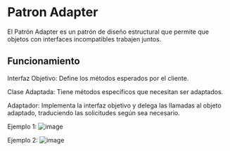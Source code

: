 
# Patron Adapter
El Patrón Adapter es un patrón de diseño estructural que permite que objetos con interfaces incompatibles trabajen juntos.









## Funcionamiento

Interfaz Objetivo: Define los métodos esperados por el cliente.

Clase Adaptada: Tiene métodos específicos que necesitan ser adaptados.

Adaptador: Implementa la interfaz objetivo y delega las llamadas al objeto adaptado, traduciendo las solicitudes según sea necesario.

Ejemplo 1:
![image](https://github.com/user-attachments/assets/2c2de8dc-959a-420d-b96b-edf56e539dfd)

Ejemplo 2:
![image](https://github.com/user-attachments/assets/21430bba-7174-4833-a14f-b48d3eabb3bd)

